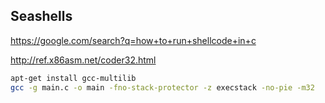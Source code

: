 ## Seashells

https://google.com/search?q=how+to+run+shellcode+in+c

http://ref.x86asm.net/coder32.html

```bash
apt-get install gcc-multilib
gcc -g main.c -o main -fno-stack-protector -z execstack -no-pie -m32
```
